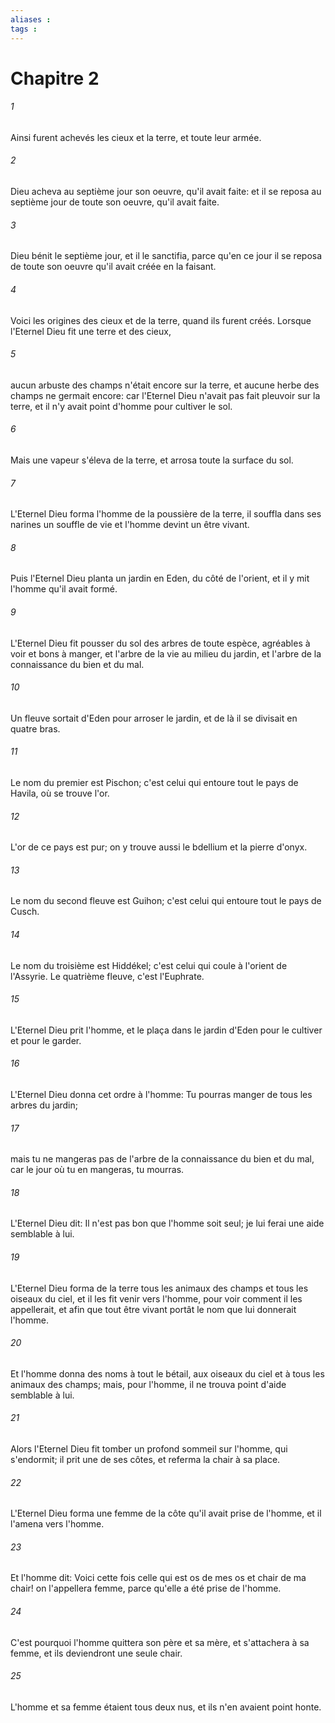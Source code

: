 ```yaml
---
aliases : 
tags : 
---
```


# Chapitre 2

###### 1
Ainsi furent achevés les cieux et la terre, et toute leur armée.
###### 2
Dieu acheva au septième jour son oeuvre, qu'il avait faite: et il se reposa au septième jour de toute son oeuvre, qu'il avait faite.
###### 3
Dieu bénit le septième jour, et il le sanctifia, parce qu'en ce jour il se reposa de toute son oeuvre qu'il avait créée en la faisant.
###### 4
Voici les origines des cieux et de la terre, quand ils furent créés. Lorsque l'Eternel Dieu fit une terre et des cieux,
###### 5
aucun arbuste des champs n'était encore sur la terre, et aucune herbe des champs ne germait encore: car l'Eternel Dieu n'avait pas fait pleuvoir sur la terre, et il n'y avait point d'homme pour cultiver le sol.
###### 6
Mais une vapeur s'éleva de la terre, et arrosa toute la surface du sol.
###### 7
L'Eternel Dieu forma l'homme de la poussière de la terre, il souffla dans ses narines un souffle de vie et l'homme devint un être vivant.
###### 8
Puis l'Eternel Dieu planta un jardin en Eden, du côté de l'orient, et il y mit l'homme qu'il avait formé.
###### 9
L'Eternel Dieu fit pousser du sol des arbres de toute espèce, agréables à voir et bons à manger, et l'arbre de la vie au milieu du jardin, et l'arbre de la connaissance du bien et du mal.
###### 10
Un fleuve sortait d'Eden pour arroser le jardin, et de là il se divisait en quatre bras.
###### 11
Le nom du premier est Pischon; c'est celui qui entoure tout le pays de Havila, où se trouve l'or.
###### 12
L'or de ce pays est pur; on y trouve aussi le bdellium et la pierre d'onyx.
###### 13
Le nom du second fleuve est Guihon; c'est celui qui entoure tout le pays de Cusch.
###### 14
Le nom du troisième est Hiddékel; c'est celui qui coule à l'orient de l'Assyrie. Le quatrième fleuve, c'est l'Euphrate.
###### 15
L'Eternel Dieu prit l'homme, et le plaça dans le jardin d'Eden pour le cultiver et pour le garder.
###### 16
L'Eternel Dieu donna cet ordre à l'homme: Tu pourras manger de tous les arbres du jardin;
###### 17
mais tu ne mangeras pas de l'arbre de la connaissance du bien et du mal, car le jour où tu en mangeras, tu mourras.
###### 18
L'Eternel Dieu dit: Il n'est pas bon que l'homme soit seul; je lui ferai une aide semblable à lui.
###### 19
L'Eternel Dieu forma de la terre tous les animaux des champs et tous les oiseaux du ciel, et il les fit venir vers l'homme, pour voir comment il les appellerait, et afin que tout être vivant portât le nom que lui donnerait l'homme.
###### 20
Et l'homme donna des noms à tout le bétail, aux oiseaux du ciel et à tous les animaux des champs; mais, pour l'homme, il ne trouva point d'aide semblable à lui.
###### 21
Alors l'Eternel Dieu fit tomber un profond sommeil sur l'homme, qui s'endormit; il prit une de ses côtes, et referma la chair à sa place.
###### 22
L'Eternel Dieu forma une femme de la côte qu'il avait prise de l'homme, et il l'amena vers l'homme.
###### 23
Et l'homme dit: Voici cette fois celle qui est os de mes os et chair de ma chair! on l'appellera femme, parce qu'elle a été prise de l'homme.
###### 24
C'est pourquoi l'homme quittera son père et sa mère, et s'attachera à sa femme, et ils deviendront une seule chair.
###### 25
L'homme et sa femme étaient tous deux nus, et ils n'en avaient point honte.
